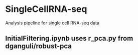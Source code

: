 # SingleCellRNA-seq
Analysis pipeline for single cell RNA-seq data 
## InitialFiltering.ipynb uses r_pca.py from dganguli/robust-pca
